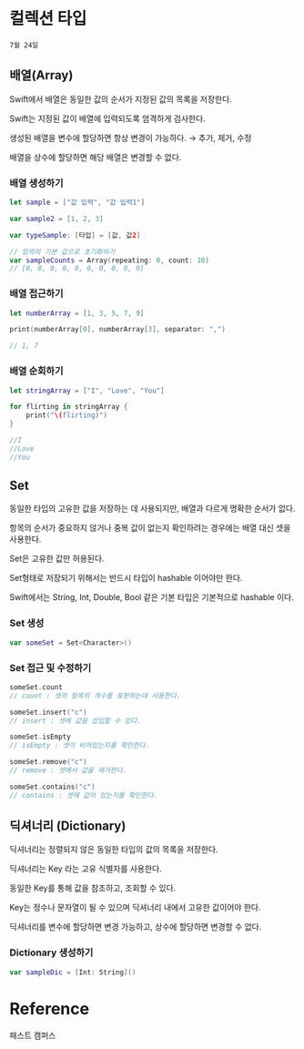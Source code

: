 # 컬렉션 타입

`7월 24일`

## 배열(Array)

Swift에서 배열은 동일한 값의 순서가 지정된 값의 목록을 저장한다.

Swift는 지정된 값이 배열에 입력되도록 엄격하게 검사한다.

생성된 배열을 변수에 할당하면 항상 변경이 가능하다. → 추가, 제거, 수정

배열을 상수에 할당하면 해당 배열은 변경할 수 없다.

### 배열 생성하기

```swift
let sample = ["값 입력", "값 입력1"]

var sample2 = [1, 2, 3]

var typeSample: [타입] = [값, 값2]

// 임의의 기본 값으로 초기화하기
var sampleCounts = Array(repeating: 0, count: 10)
// [0, 0, 0, 0, 0, 0, 0, 0, 0, 0]
```

### 배열 접근하기

```swift
let numberArray = [1, 3, 5, 7, 9]

print(numberArray[0], numberArray[3], separator: ",")

// 1, 7
```

### 배열 순회하기

```swift
let stringArray = ["I", "Love", "You"]

for flirting in stringArray {
	print("\(flirting)")
}

//I
//Love
//You
```

## Set

동일한 타입의 고유한 값을 저장하는 데 사용되지만, 배열과 다르게 명확한 순서가 없다.

항목의 순서가 중요하지 않거나 중복 값이 없는지 확인하려는 경우에는 배열 대신 셋을 사용한다. 

Set은 고유한 값만 허용된다.

Set형태로 저장되기 위해서는 반드시 타입이 hashable 이어야만 한다.

Swift에서는 String, Int, Double, Bool 같은 기본 타입은 기본적으로 hashable 이다.

### Set 생성

```swift
var someSet = Set<Character>()
```

### Set 접근 및 수정하기

```swift
someSet.count
// count : 셋의 항목의 개수를 표현하는데 사용한다.

someSet.insert("c")
// insert : 셋에 값을 삽입할 수 있다.

someSet.isEmpty
// isEmpty : 셋이 비어있는지를 확인한다.

someSet.remove("c")
// remove : 셋에서 값을 제거한다.

someSet.contains("c")
// contains : 셋에 값이 있는지를 확인한다.
```

## 딕셔너리 (Dictionary)

딕셔너리는 정렬되지 않은 동일한 타입의 값의 목록을 저장한다.

딕셔너리는 Key 라는 고유 식별자를 사용한다.

동일한 Key를 통해 값을 참조하고, 조회할 수 있다.

Key는 정수나 문자열이 될 수 있으며 딕셔너리 내에서 고유한 값이어야 한다.

딕셔너리를 변수에 할당하면 변경 가능하고, 상수에 할당하면 변경할 수 없다.

### Dictionary 생성하기

```swift
var sampleDic = [Int: String]()
```

# Reference

패스트 캠퍼스
